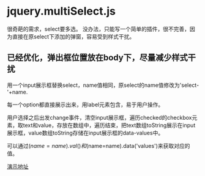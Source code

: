 # jquery.multiSelect.js

很奇葩的需求，select要多选。
没办法，只能写一个简单的插件，很不完善，因为直接在原select下添加的弹窗，容易受到样式干扰。

已经优化，弹出框位置放在body下，尽量减少样式干扰
-
用一个input展示框替换select，name值相同，原select的name值修改为'select-'+name.

每一个option都直接展示出来，用label元素包含，易于用户操作。

用户选择之后出发change事件，清空input展示框，遍历checked的checkbox元素，取text和value，存放在数组中，遍历结束，把text数组toString展示在input展示框，value数组toString存储在input展示框的data-values中。

可以通过$(name=name).val()和$(name=name).data('values')来获取对应的值。

[演示地址](https://no2015.github.io/jquery.multiSelect.js/)
